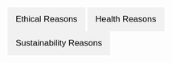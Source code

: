 <html lang="en">
<head>
  <meta charset="UTF-8">
  <meta name="viewport" content="width=device-width, initial-scale=1.0">
  <title>Tabbed Interface</title>
  <title>Embed Google Drive Video</title>
  <style>
    body {
      font-family: Arial, sans-serif;
    }

    .tabs {
      display: flex;
      margin-bottom: 20px;
    }

    .tab-button {
      background-color: #f1f1f1;
      border: none;
      outline: none;
      cursor: pointer;
      padding: 14px 16px;
      transition: background-color 0.3s;
      font-size: 17px;
    }

    .tab-button:hover {
      background-color: #ddd;
    }

    .tab-button.active {
      background-color: #ccc;
    }

    .tab-content {
      display: none;
      padding: 20px;
      border: 1px solid #ccc;
      border-top: none;
    }

    .tab-content h2 {
      margin-top: 0;
    }
  </style>
</head>
<body>
  <div class="tabs">
    <button class="tab-button" onclick="openTab(event, 'Ethical')">Ethical Reasons</button>
    <button class="tab-button" onclick="openTab(event, 'Health')">Health Reasons</button>
    <button class="tab-button" onclick="openTab(event, 'Sustainability')">Sustainability Reasons</button>
  </div>

  <div id="Ethical" class="tab-content">
    <h2>Ethical Reasons</h2>
    <p>
<body>
    <h1>Dairy</h1>
    <div style="position: relative; width: 100%; height: 0; padding-bottom: 56.25%;">
        <iframe 
            src="https://drive.google.com/file/d/1CBEONkl0h0BEoGLVi_Cq06dQssbLzvhM/preview" 
            frameborder="0" 
            allowfullscreen 
            style="position: absolute; top: 0; left: 0; width: 100%; height: 100%;">
        </iframe>
    </div>
  <h1>Eggs</h1>
  <div style="position: relative; width: 100%; height: 0; padding-bottom: 56.25%;">
        <iframe 
            src="https://drive.google.com/file/d/1X5zYk6hZIfOdSpOPTRcgvBhmoI2NGfcT/preview" 
            frameborder="0" 
            allowfullscreen 
            style="position: absolute; top: 0; left: 0; width: 100%; height: 100%;">
        </iframe>
    </div>
</body>
    </p>
  </div>

  <div id="Health" class="tab-content">
    <h2>Health Reasons</h2>
    <p>The cool thing about veganism is that you are not only acting in a way that coincides with your ethical values, you also benefit from it greatly health-wise. I remember a time where I tried to become more fit and kept track of my caloric intake. At that time I wasn't consuming dairy products any longer, just organic eggs, I was naive thinking that "organic" meant that they had amazing lives, full of freedom, especially that of suffering. This is not the case, it is a simple ploy by the animal industry to trick you into continuing to purchase their products of animal expolitation. So there I was, eating 3 eggs a day for my breakfast, thinking I was nourishing my body in a way that represents its needs and optimal health. Unbeknownst to me, I was bombarding my body with saturated fats as well as huge amounts of cholesterol. Almost every morning I was left with stomach aches, sometimes thinking I hadn't cooked the eggs correctly, it was the same with my consumption of dairy. Ever since I've solely consumed plants, I have felt a stabilisation of my energy levels, a complete evisceration of stomach pains and an overall better mood, well apart from the realisation that you are now a misanthrope :P

   <br><h1>Sources:<h1><br>

    <br><a href="https://www.ncbi.nlm.nih.gov/pmc/articles/PMC4991921/" target="_blank" rel="noopener noreferrer">Health benefits</a><br>
    <br><a href="https://med.stanford.edu/news/all-news/2023/11/twin-diet-vegan-cardiovascular.html" target="_blank" rel="noopener noreferrer">twin study</a><br>
    <br><a href="https://www.pcrm.org/good-nutrition/nutrition-information/health-concerns-with-eggs" target="_blank" rel="noopener noreferrer">Eggs</a><br> 
    <br><a href="https://www.pcrm.org/good-nutrition/nutrition-information/health-concerns-about-dairy" target="_blank" rel="noopener noreferrer">Dairy</a><br> 


  <div id="Sustainability" class="tab-content">
  <h2>Sustainability Reasons</h2>
<p>
<body>
<h1>Impacts of animal agriculture on climate change</h1>

<h2>How much CO2 has already been released, how much is released a year and what are the planet's reserves?</h2>

<br><a href="https://informationisbeautiful.net/visualizations/how-many-gigatons-of-co2/" target="_blank" rel="noopener noreferrer">CO2-Statistics</a><br>
<br><br>
<h2>What other greenhouse gases exist and what is their GWP? <strong>(Global Warming Potential</strong></h2>
<p>Methane's instantenous GWP is 120 times greater than that of CO2! Since oceans obviously store heat, it's important to remember.</p>

<br><a href="https://climate.mit.edu/ask-mit/what-makes-methane-more-potent-greenhouse-gas-carbon-dioxide" target="_blank" rel="noopener noreferrer">Methane's GWP</a><br>

<br><a href="https://climate.nasa.gov/vital-signs/ocean-warming/?intent=121" target="_blank" rel="noopener noreferrer">Ocean warming</a><br>
<br><a href="https://ourworldindata.org/greenhouse-gas-emissions" target="_blank" rel="noopener noreferrer">Grennhouse gases comparison</a><br>


<br><h2>If CO2 stays in the atmosphere for potentially thousands of years and we are emitting more CO2 every year, what can we do?</h2><br>

We need time, time to reduce the emissions, time to change our societies, time to adapt. This time can be gained by simply abstaining from animal products that hurt you, the planet and most importantly the victims.

<br>What can you and I do about a most likely catastrphic future? Are you the kind of person that puts their trust in the people in power (politicans, large corporations, shady governmental instiutions, etc.)? Or do you look at it with sceptisism and desire for finding out what you can do right now to do your part in the most important socail movement of human history? It is important to realize that the industry is only destroying the planet, because of an accumulation of individual decisions. More comfort, faster everything, better everything, shinier everything, consume, consume, consume. It would be inconceivable to even bring up the thought of consequences, cause that might reduce the profit. Corporations need that number to go up, no matter the cost, no matter what. While I am on my ramble let me bring up maybe the worst corporation of all: <strong>nestle</strong> 5 of the probably worst things nestle has done: No.1: Causing the death of millions of infants. No.2: Child slave labor. No.3: Exploiting drought ridden areas to make a profit (California). No.4: Plastic pollution. (Their solution to this is to burn the plastic, nothing can go wrong when you do that am I right). No.5: Exploiting drought ridden areas (Pakistan) to not only make a profit, but also wasting half the water and contaminating the ground water. Great job Nestle! So how is it possible that Nestle still exists and is to this day one of the biggest corporations in europe? <strong>Manipulation :)<strong><br>
</body>
</p>

  <script>
    function openTab(evt, tabName) {
      // Declare all variables
      var i, tabcontent, tabbuttons;

      // Get all elements with class="tab-content" and hide them
      tabcontent = document.getElementsByClassName("tab-content");
      for (i = 0; i < tabcontent.length; i++) {
        tabcontent[i].style.display = "none";
      }

      // Get all elements with class="tab-button" and remove the class "active"
      tabbuttons = document.getElementsByClassName("tab-button");
      for (i = 0; i < tabbuttons.length; i++) {
        tabbuttons[i].className = tabbuttons[i].className.replace(" active", "");
      }

      // Show the current tab, and add an "active" class to the button that opened the tab
      document.getElementById(tabName).style.display = "block";
      evt.currentTarget.className += " active";
    }

    // By default, open the first tab
    document.addEventListener("DOMContentLoaded", function() {
      document.querySelector('.tab-button').click();
    });
  </script>
